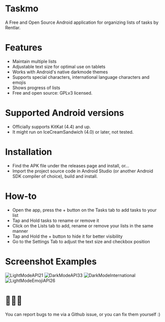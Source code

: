 # Taskmo
A Free and Open Source Android application for organizing lists of tasks by Rentlar.

# Features
- Maintain multiple lists
- Adjustable text size for optimal use on tablets
- Works with Android's native darkmode themes
- Supports special characters, international language characters and emojis
- Shows progress of lists
- Free and open source: GPLv3 licensed.

# Supported Android versions
- Officially supports KitKat (4.4) and up.
- It might run on IceCreamSandwich (4.0) or later, not tested.

# Installation
- Find the APK file under the releases page and install, or...
- Import the project source code in Android Studio (or another Android SDK compiler of choice), build and install.

# How-to
- Open the app, press the + button on the Tasks tab to add tasks to your list
- Tap and Hold tasks to rename or remove it
- Click on the Lists tab to add, rename or remove your lists in the same manner
- Tap and Hold the + button to hide it for better visibility
- Go to the Settings Tab to adjust the text size and checkbox position

# Screenshot Examples
![LightModeAPI21](https://github.com/ShinyLuxray/Taskmo/assets/19845217/47a15019-3a87-4ce3-ad8e-4a9198e766af)
![DarkModeAPI33](https://github.com/ShinyLuxray/Taskmo/assets/19845217/7dec1831-be13-4cbe-88a8-c97aea034267)
![DarkModeInternational](https://github.com/ShinyLuxray/Taskmo/assets/19845217/80c216b5-c60c-44c2-ba7b-d4d5bda1d3b3)
![LightModeEmojiAPI26](https://github.com/ShinyLuxray/Taskmo/assets/19845217/d4545fea-5739-4624-b0d5-bbcc497e2ec6)

# 🐜🐞🐛
You can report bugs to me via a Github issue, or you can fix them yourself :)
